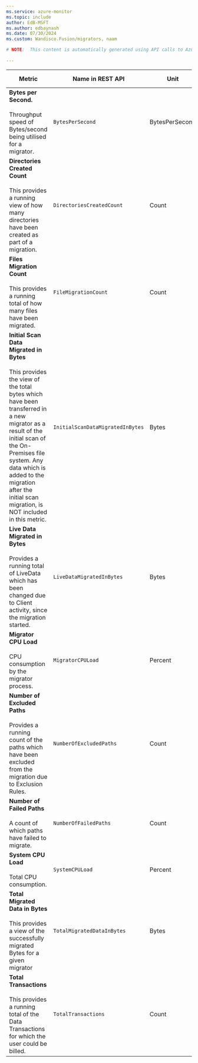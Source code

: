 ```yaml
---
ms.service: azure-monitor
ms.topic: include
author: EdB-MSFT
ms.author: edbaynash
ms.date: 07/30/2024
ms.custom: Wandisco.Fusion/migrators, naam

# NOTE:  This content is automatically generated using API calls to Azure. Any edits made on these files will be overwritten in the next run of the script. 
 
---
```



|Metric|Name in REST API|Unit|Aggregation|Dimensions|Time Grains|DS Export|
|---|---|---|---|---|---|---|
|**Bytes per Second.**<br><br>Throughput speed of Bytes/second being utilised for a migrator. |`BytesPerSecond` |BytesPerSecond |Average |\<none\>|PT1M |Yes|
|**Directories Created Count**<br><br>This provides a running view of how many directories have been created as part of a migration. |`DirectoriesCreatedCount` |Count |Total |\<none\>|PT1M |Yes|
|**Files Migration Count**<br><br>This provides a running total of how many files have been migrated. |`FileMigrationCount` |Count |Total |\<none\>|PT1M |Yes|
|**Initial Scan Data Migrated in Bytes**<br><br>This provides the view of the total bytes which have been transferred in a new migrator as a result of the initial scan of the On-Premises file system. Any data which is added to the migration after the initial scan migration, is NOT included in this metric. |`InitialScanDataMigratedInBytes` |Bytes |Total |\<none\>|PT1M |Yes|
|**Live Data Migrated in Bytes**<br><br>Provides a running total of LiveData which has been changed due to Client activity, since the migration started. |`LiveDataMigratedInBytes` |Bytes |Total |\<none\>|PT1M |Yes|
|**Migrator CPU Load**<br><br>CPU consumption by the migrator process. |`MigratorCPULoad` |Percent |Average |\<none\>|PT1M |Yes|
|**Number of Excluded Paths**<br><br>Provides a running count of the paths which have been excluded from the migration due to Exclusion Rules. |`NumberOfExcludedPaths` |Count |Total |\<none\>|PT1M |Yes|
|**Number of Failed Paths**<br><br>A count of which paths have failed to migrate. |`NumberOfFailedPaths` |Count |Total |\<none\>|PT1M |Yes|
|**System CPU Load**<br><br>Total CPU consumption. |`SystemCPULoad` |Percent |Average |\<none\>|PT1M |Yes|
|**Total Migrated Data in Bytes**<br><br>This provides a view of the successfully migrated Bytes for a given migrator |`TotalMigratedDataInBytes` |Bytes |Total |\<none\>|PT1M |Yes|
|**Total Transactions**<br><br>This provides a running total of the Data Transactions for which the user could be billed. |`TotalTransactions` |Count |Total |\<none\>|PT1M |Yes|